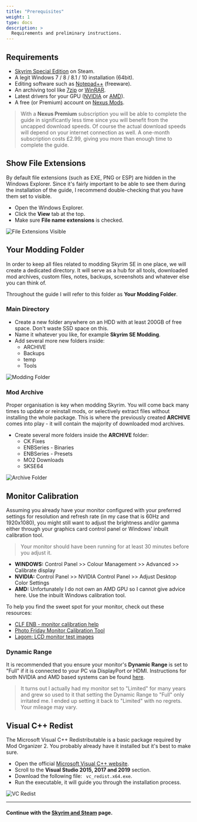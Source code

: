 ```yaml
---
title: "Prerequisites"
weight: 1
type: docs
description: >
  Requirements and preliminary instructions.
---
```


## Requirements

- [Skyrim Special Edition](https://store.steampowered.com/app/489830/The_Elder_Scrolls_V_Skyrim_Special_Edition/) on Steam.
- A legit Windows 7 / 8 / 8.1 / 10 installation (64bit).
- Editing software such as [Notepad++](https://notepad-plus-plus.org/) (freeware).
- An archiving tool like [7zip](https://www.7-zip.org/download.html) or [WinRAR](https://www.win-rar.com/start.html?&L=0).
- Latest drivers for your GPU ([NVIDIA](https://www.nvidia.de/Download/index.aspx) or [AMD](https://www.amd.com/en/support)).
- A free (or Premium) account on [Nexus Mods](https://www.nexusmods.com/).

> With a **Nexus Premium** subscription you will be able to complete the guide in significantly less time since you will benefit from the uncapped download speeds. Of course the actual download speeds will depend on your internet connection as well. A one-month subscription costs £2.99, giving you more than enough time to complete the guide.

## Show File Extensions

By default file extensions (such as EXE, PNG or ESP) are hidden in the Windows Explorer. Since it's fairly important to be able to see them during the installation of the guide, I recommend double-checking that you have them set to visible.

- Open the Windows Explorer.
- Click the **View** tab at the top.
- Make sure **File name extensions** is checked.

![File Extensions Visible](/Pictures/skyrim-se/initial-setup/file-extensions-visible.png)

## Your Modding Folder

In order to keep all files related to modding Skyrim SE in one place, we will create a dedicated directory. It will serve as a hub for all tools, downloaded mod archives, custom files, notes, backups, screenshots and whatever else you can think of.

Throughout the guide I will refer to this folder as **Your Modding Folder**.

### Main Directory

- Create a new folder anywhere on an HDD with at least 200GB of free space. Don't waste SSD space on this.
- Name it whatever you like, for example **Skyrim SE Modding**.
- Add several more new folders inside:
  - ARCHIVE
  - Backups
  - temp
  - Tools

![Modding Folder](/Pictures/skyrim-se/initial-setup/modding-folder.png)

### Mod Archive

Proper organisation is key when modding Skyrim. You will come back many times to update or reinstall mods, or selectively extract files without installing the whole package. This is where the previously created **ARCHIVE** comes into play - it will contain the majority of downloaded mod archives.

- Create several more folders inside the **ARCHIVE** folder:
  - CK Fixes
  - ENBSeries - Binaries
  - ENBSeries - Presets
  - MO2 Downloads
  - SKSE64

![Archive Folder](/Pictures/skyrim-se/initial-setup/archive-folder.png)

## Monitor Calibration

Assuming you already have your monitor configured with your preferred settings for resolution and refresh rate (in my case that is 60Hz and 1920x1080), you might still want to adjust the brightness and/or gamma either through your graphics card control panel or Windows' inbuilt calibration tool.

> Your monitor should have been running for at least 30 minutes before you adjust it.

- **WINDOWS:** Control Panel >> Colour Management >> Advanced >> Calibrate display
- **NVIDIA:** Control Panel >> NVIDIA Control Panel >> Adjust Desktop Color Settings
- **AMD:** Unfortunately I do not own an AMD GPU so I cannot give advice here. Use the inbuilt Windows calibration tool.

To help you find the sweet spot for your monitor, check out these resources:

- [CLF ENB - monitor calibration help](https://i.imgur.com/k1v8p1M.png)
- [Photo Friday Monitor Calibration Tool](https://www.photofriday.com/info/calibrate)
- [Lagom: LCD monitor test images](http://www.lagom.nl/lcd-test/)

### Dynamic Range

It is recommended that you ensure your monitor's **Dynamic Range** is set to "Full" if it is connected to your PC via DisplayPort or HDMI. Instructions for both NVIDIA and AMD based systems can be found [here](https://pcmonitors.info/articles/correcting-hdmi-colour-on-nvidia-and-amd-gpus/).

> It turns out I actually had my monitor set to "Limited" for many years and grew so used to it that setting the Dynamic Range to "Full" only irritated me. I ended up setting it back to "Limited" with no regrets. Your mileage may vary.

## Visual C++ Redist

The Microsoft Visual C++ Redistributable is a basic package required by Mod Organizer 2. You probably already have it installed but it's best to make sure.

- Open the official [Microsoft Visual C++ website](https://support.microsoft.com/en-us/help/2977003/the-latest-supported-visual-c-downloads).
- Scroll to the **Visual Studio 2015, 2017 and 2019** section.
- Download the following file: ` vc_redist.x64.exe`.
- Run the executable, it will guide you through the installation process.

![VC Redist](/Pictures/skyrim-se/initial-setup/vc-redists.png)

---

#### Continue with the [Skyrim and Steam](/skyrim-se/initial-setup/skyrim-and-steam/) page.